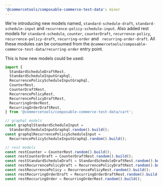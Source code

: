 ```yaml
---
'@commercetools/composable-commerce-test-data': minor
---
```


We're introducing new models named, `standard-schedule-draft`, `standard-schedule-input` and `recurrence-policy-schedule-input`. Also added rest models for `standard-schedule`, `counter`, `counterDraft`, `recurrence-policy`, `recurrence-policy-draft`, `recurring-order` and ` recurring-order-draft`. All these modules can be consumed from the `@commercetools/composable-commerce-test-data/recurring-order` entry point.

This is how new models could be used:

```ts
import {
  StandardScheduleDraftRest,
  StandardScheduleInputGraphql,
  RecurrencePolicyScheduleInputGraphql,
  CounterRest,
  CounterDraftRest,
  RecurrencePolicyRest,
  RecurrencePolicyDraftRest,
  RecurringOrderRest,
  RecurringOrderDraftRest,
} from '@commercetools/composable-commerce-test-data/cart';

// graphql models
const graphqlStandardScheduleInput =
  StandardScheduleInputGraphql.random().build();
const graphqlRecurrencePolicyScheduleInput =
  RecurrencePolicyScheduleInputGraphql.random().build();

// rest models
const restCounter = CounterRest.random().build();
const restCounterDraft = CounterDraftRest.random().build();
const restStandardScheduleDraft = StandardScheduleDraftRest.random().build();
const restRecurrencePolicyDraft = RecurrencePolicyDraftRest.random().build();
const restRecurrencePolicy = RecurrencePolicyRest.random().build();
const restRecurringOrderDraft = RecurringOrderDraftRest.random().build();
const restReccuringOrder = RecurringOrderRest.random().build();
```
